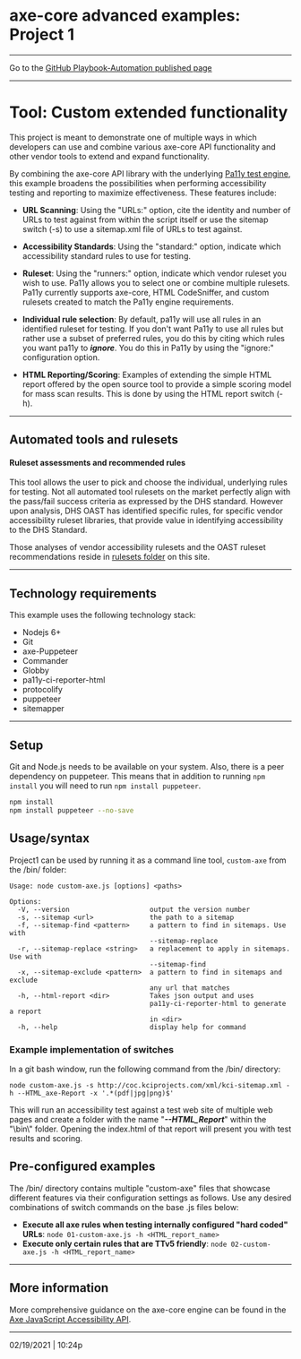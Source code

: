 # axe-core advanced examples: Project 1

---

Go to the [GitHub Playbook-Automation published page](https://section508coordinators.github.io/Dev-Automation/)

---


# Tool: Custom extended functionality

This project is meant to demonstrate one of multiple ways in which developers can use and combine various axe-core API functionality and other vendor tools to extend and expand functionality. 

By combining the axe-core API library with the underlying [Pa11y test engine](https://github.com/pa11y/pa11y), this example broadens the possibilities when performing accessibility testing and reporting to maximize effectiveness. These features include:

- **URL Scanning**: Using the "URLs:" option, cite the identity and number of URLs to test against from within the script itself or use the sitemap switch (-s)  to use a sitemap.xml file of URLs to test against.
- **Accessibility Standards**: Using the "standard:" option, indicate which accessibility standard rules to use for testing.
- **Ruleset**: Using the "runners:" option, indicate which vendor ruleset you wish to use. Pa11y allows you to select one or combine multiple rulesets. Pa11y currently supports axe-core, HTML CodeSniffer, and custom rulesets created to match the Pa11y engine requirements.
- **Individual rule selection**: By default, pa11y will use all rules in an identified ruleset for testing. If you don't want Pa11y to use all rules but rather use a subset of preferred rules, you do this by citing which rules you want pa11y to ***ignore***.  You do this in Pa11y by using the "ignore:" configuration option. 

- **HTML Reporting/Scoring**: Examples of extending the simple HTML report offered by the open source tool to provide a simple scoring model for mass scan results. This is done by using the HTML report switch (-h).

---

## Automated tools and rulesets

#### Ruleset assessments and recommended rules

This tool allows the user to pick and choose the individual, underlying rules for testing. Not all automated tool rulesets on the market perfectly align with the pass/fail success criteria as expressed by the DHS standard. However upon analysis, DHS OAST has identified specific rules, for specific vendor accessibility ruleset libraries, that provide value in identifying accessibility to the DHS Standard.

Those analyses of vendor accessibility rulesets and the OAST ruleset recommendations reside in [rulesets folder](/rulesets) on this site.

<hr>

## Technology requirements

This example uses the following technology stack:

- Nodejs 6+
- Git
- axe-Puppeteer
- Commander
- Globby
- pa11y-ci-reporter-html
- protocolify
- puppeteer
- sitemapper

---

## Setup

Git and Node.js needs to be available on your system. Also, there is a peer dependency on puppeteer. This means that in addition to running `npm install` you will need to run `npm install puppeteer`.

```sh
npm install
npm install puppeteer --no-save
```


## Usage/syntax

Project1 can be used by running it as a command line tool, `custom-axe` from the /bin/ folder:

```
Usage: node custom-axe.js [options] <paths>

Options:
  -V, --version                    output the version number
  -s, --sitemap <url>              the path to a sitemap
  -f, --sitemap-find <pattern>     a pattern to find in sitemaps. Use with
                                   --sitemap-replace
  -r, --sitemap-replace <string>   a replacement to apply in sitemaps. Use with
                                   --sitemap-find
  -x, --sitemap-exclude <pattern>  a pattern to find in sitemaps and exclude
                                   any url that matches
  -h, --html-report <dir>          Takes json output and uses
                                   pa11y-ci-reporter-html to generate a report
                                   in <dir>
  -h, --help                       display help for command
```

### Example implementation of switches

In a git bash window, run the following command from the /bin/ directory:

`node custom-axe.js -s http://coc.kciprojects.com/xml/kci-sitemap.xml -h --HTML_axe-Report -x '.*(pdf|jpg|png)$'`

This will run an accessibility test against a test web site of multiple web pages and create a folder with the name "***--HTML_Report***" within the  "\bin\\" folder. Opening the index.html of that report will present you with test results and scoring.

## Pre-configured examples

The /bin/ directory contains multiple "custom-axe" files that showcase different features via their configuration settings as follows. Use any desired combinations of switch commands on the base .js files below:

- **Execute all axe rules when testing internally configured "hard coded" URLs**: `node 01-custom-axe.js -h <HTML_report_name>`
- **Execute only certain rules that are TTv5 friendly**: `node 02-custom-axe.js -h <HTML_report_name>`

<hr>

## More information

More comprehensive guidance on the axe-core engine can be found in the [Axe JavaScript Accessibility API](https://github.com/dequelabs/axe-core/blob/develop/doc/API.md). 

---

02/19/2021 | 10:24p



